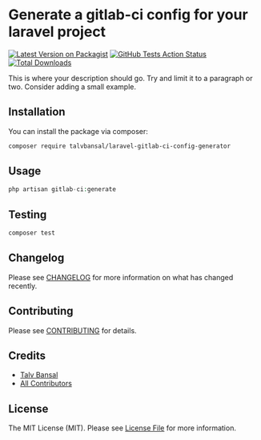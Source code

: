 # Generate a gitlab-ci config for your laravel project

[![Latest Version on Packagist](https://img.shields.io/packagist/v/talvbansal/laravel-gitlab-ci-config-generator.svg?style=flat-square)](https://packagist.org/packages/talvbansal/laravel-gitlab-ci-config-generator)
[![GitHub Tests Action Status](https://img.shields.io/github/workflow/status/talvbansal/laravel-gitlab-ci-config-generator/run-tests?label=tests)](https://github.com/talvbansal/laravel-gitlab-ci-config-generator/actions?query=workflow%3Arun-tests+branch%3Amaster)
[![Total Downloads](https://img.shields.io/packagist/dt/talvbansal/laravel-gitlab-ci-config-generator.svg?style=flat-square)](https://packagist.org/packages/talvbansal/laravel-gitlab-ci-config-generator)

This is where your description should go. Try and limit it to a paragraph or two. Consider adding a small example.

## Installation

You can install the package via composer:

```bash
composer require talvbansal/laravel-gitlab-ci-config-generator
```

## Usage

``` php
php artisan gitlab-ci:generate
```

## Testing

``` bash
composer test
```

## Changelog

Please see [CHANGELOG](CHANGELOG.md) for more information on what has changed recently.

## Contributing

Please see [CONTRIBUTING](CONTRIBUTING.md) for details.

## Credits

- [Talv Bansal](https://github.com/talvbansal)
- [All Contributors](../../contributors)

## License

The MIT License (MIT). Please see [License File](LICENSE.md) for more information.
